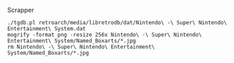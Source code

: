 Scrapper

    ./tgdb.pl retroarch/media/libretrodb/dat/Nintendo\ -\ Super\ Nintendo\ Entertainment\ System.dat  
    mogrify -format png -resize 256x Nintendo\ -\ Super\ Nintendo\ Entertainment\ System/Named_Boxarts/*.jpg
    rm Nintendo\ -\ Super\ Nintendo\ Entertainment\ System/Named_Boxarts/*.jpg
